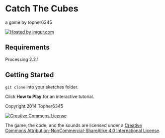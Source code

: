 # Catch The Cubes
a game by topher6345

<a href="http://imgur.com/Sm1f5QO"><img src="http://i.imgur.com/Sm1f5QO.png" title="Hosted by imgur.com" /></a>
## Requirements

Processing 2.2.1

## Getting Started

`git clone` into your sketches folder.

Click **How to Play** for an interactive tutorial.

Copyright 2014 Topher6345

<a rel="license" href="http://creativecommons.org/licenses/by-nc-sa/4.0/"><img alt="Creative Commons License" style="border-width:0" src="http://i.creativecommons.org/l/by-nc-sa/4.0/88x31.png" /></a>

The game, the code, and the sounds are licensed under a <a rel="license" href="http://creativecommons.org/licenses/by-nc-sa/4.0/">Creative Commons Attribution-NonCommercial-ShareAlike 4.0 International License</a>.
